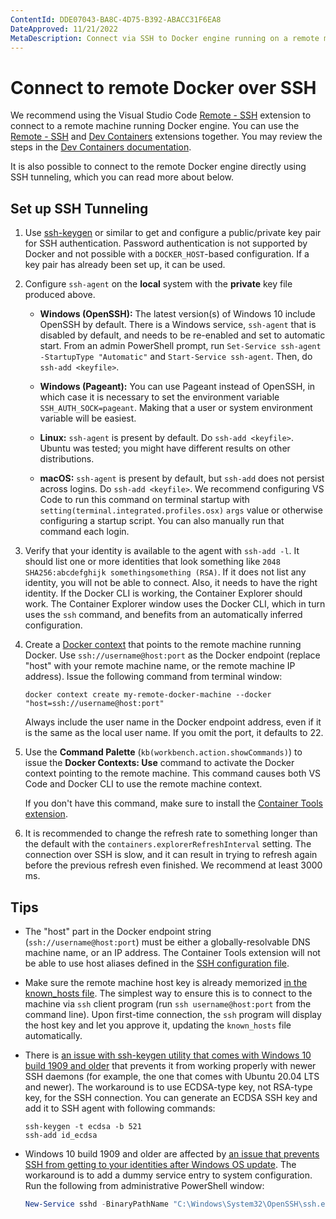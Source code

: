 ```yaml
---
ContentId: DDE07043-BA8C-4D75-B392-ABACC31F6EA8
DateApproved: 11/21/2022
MetaDescription: Connect via SSH to Docker engine running on a remote machine and use the remote machine as a development environment for Visual Studio Code.
---
```

# Connect to remote Docker over SSH

We recommend using the Visual Studio Code [Remote - SSH](https://marketplace.visualstudio.com/items?itemName=ms-vscode-remote.remote-ssh) extension to connect to a remote machine running Docker engine. You can use the [Remote - SSH](https://marketplace.visualstudio.com/items?itemName=ms-vscode-remote.remote-ssh) and [Dev Containers](https://marketplace.visualstudio.com/items?itemName=ms-vscode-remote.remote-containers) extensions together. You may review the steps in the [Dev Containers documentation](/docs/devcontainers/containers.md#open-a-folder-on-a-remote-ssh-host-in-a-container).

It is also possible to connect to the remote Docker engine directly using SSH tunneling, which you can read more about below.

## Set up SSH Tunneling

1. Use [ssh-keygen](https://www.ssh.com/ssh/keygen) or similar to get and configure a public/private key pair for SSH authentication. Password authentication is not supported by Docker and not possible with a `DOCKER_HOST`-based configuration. If a key pair has already been set up, it can be used.

1. Configure `ssh-agent` on the **local** system with the **private** key file produced above.

    * **Windows (OpenSSH):** The latest version(s) of Windows 10 include OpenSSH by default. There is a Windows service, `ssh-agent` that is disabled by default, and needs to be re-enabled and set to automatic start. From an admin PowerShell prompt, run `Set-Service ssh-agent -StartupType "Automatic"` and `Start-Service ssh-agent`. Then, do `ssh-add <keyfile>`.

    * **Windows (Pageant):** You can use Pageant instead of OpenSSH, in which case it is necessary to set the environment variable `SSH_AUTH_SOCK=pageant`. Making that a user or system environment variable will be easiest.

    * **Linux:** `ssh-agent` is present by default. Do `ssh-add <keyfile>`. Ubuntu was tested; you might have different results on other distributions.

    * **macOS:** `ssh-agent` is present by default, but `ssh-add` does not persist across logins. Do `ssh-add <keyfile>`. We recommend configuring VS Code to run this command on terminal startup with `setting(terminal.integrated.profiles.osx)` `args` value or otherwise configuring a startup script. You can also manually run that command each login.

1. Verify that your identity is available to the agent with `ssh-add -l`. It should list one or more identities that look something like `2048 SHA256:abcdefghijk somethingsomething (RSA)`. If it does not list any identity, you will not be able to connect. Also, it needs to have the right identity. If the Docker CLI is working, the Container Explorer should work. The Container Explorer window uses the Docker CLI, which in turn uses the `ssh` command, and benefits from an automatically inferred configuration.

1. Create a [Docker context](https://docs.docker.com/engine/context/working-with-contexts/) that points to the remote machine running Docker. Use `ssh://username@host:port` as the Docker endpoint (replace "host" with your remote machine name, or the remote machine IP address). Issue the following command from terminal window:

    ```shell
    docker context create my-remote-docker-machine --docker "host=ssh://username@host:port"
    ```

    Always include the user name in the Docker endpoint address, even if it is the same as the local user name. If you omit the port, it defaults to 22.

1. Use the **Command Palette** (`kb(workbench.action.showCommands)`) to issue the **Docker Contexts: Use** command to activate the Docker context pointing to the remote machine. This command causes both VS Code and Docker CLI to use the remote machine context.

    If you don't have this command, make sure to install the [Container Tools extension](https://marketplace.visualstudio.com/items?itemName=ms-azuretools.vscode-containers).

1. It is recommended to change the refresh rate to something longer than the default with the `containers.explorerRefreshInterval` setting. The connection over SSH is slow, and it can result in trying to refresh again before the previous refresh even finished. We recommend at least 3000 ms.

## Tips

* The "host" part in the Docker endpoint string (`ssh://username@host:port`) must be either a globally-resolvable DNS machine name, or an IP address. The Container Tools extension will not be able to use host aliases defined in the [SSH configuration file](https://www.ssh.com/ssh/config/).

* Make sure the remote machine host key is already memorized [in the known_hosts file](https://www.ssh.com/ssh/key/#known-host-keys). The simplest way to ensure this is to connect to the machine via `ssh` client program (run `ssh username@host:port` from the command line). Upon first-time connection, the `ssh` program will display the host key and let you approve it, updating the `known_hosts` file automatically.

* There is [an issue with ssh-keygen utility that comes with Windows 10 build 1909 and older](https://github.com/PowerShell/Win32-OpenSSH/issues/1263) that prevents it from working properly with newer SSH daemons (for example, the one that comes with Ubuntu 20.04 LTS and newer). The workaround is to use ECDSA-type key, not RSA-type key, for the SSH connection. You can generate an ECDSA SSH key and add it to SSH agent with following commands:

    ```shell
    ssh-keygen -t ecdsa -b 521
    ssh-add id_ecdsa
    ```

* Windows 10 build 1909 and older are affected by [an issue that prevents SSH from getting to your identities after Windows OS update](https://github.com/PowerShell/Win32-OpenSSH/issues/1234). The workaround is to add a dummy service entry to system configuration. Run the following from administrative PowerShell window:

    ```powershell
    New-Service sshd -BinaryPathName "C:\Windows\System32\OpenSSH\ssh.exe"
    ```
